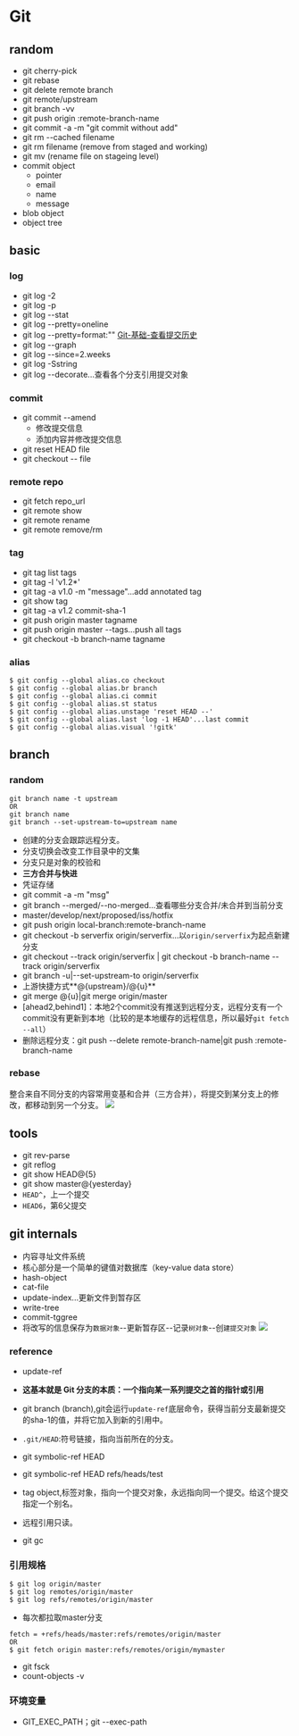 # Git
## random
- git cherry-pick
- git rebase
- git delete remote branch
- git remote/upstream
- git branch -vv
- git push origin :remote-branch-name
- git commit -a -m "git commit without add"
- git rm --cached filename
- git rm filename (remove from staged and working)
- git mv (rename file on stageing level)
- commit object
    - pointer
    - email
    - name
    - message
- blob object
- object tree

## basic
### log
- git log -2
- git log -p
- git log --stat
- git log --pretty=oneline
- git log --pretty=format:""   [Git-基础-查看提交历史](https://git-scm.com/book/zh/v2/Git-%E5%9F%BA%E7%A1%80-%E6%9F%A5%E7%9C%8B%E6%8F%90%E4%BA%A4%E5%8E%86%E5%8F%B2)
- git log --graph
- git log --since=2.weeks
- git log -Sstring
- git log --decorate...查看各个分支引用提交对象
### commit
- git commit --amend
    - 修改提交信息
    - 添加内容并修改提交信息
- git reset HEAD file
- git checkout -- file

### remote repo
- git fetch repo_url
- git remote show
- git remote rename
- git remote remove/rm

### tag
- git tag list tags
- git tag -l 'v1.2*'
- git tag -a v1.0 -m "message"...add annotated tag
- git show tag
- git tag -a v1.2 commit-sha-1
- git push origin master tagname
- git push origin master --tags...push all tags
- git checkout -b branch-name tagname

### alias
```
$ git config --global alias.co checkout
$ git config --global alias.br branch
$ git config --global alias.ci commit
$ git config --global alias.st status
$ git config --global alias.unstage 'reset HEAD --'
$ git config --global alias.last 'log -1 HEAD'...last commit
$ git config --global alias.visual '!gitk'
```

## branch
### random
```
git branch name -t upstream
OR
git branch name
git branch --set-upstream-to=upstream name
```

- 创建的分支会跟踪远程分支。
- 分支切换会改变工作目录中的文集
- 分支只是对象的校验和
- **三方合并与快进**
- 凭证存储
- git commit -a -m "msg"
- git branch --merged/--no-merged...查看哪些分支合并/未合并到当前分支
- master/develop/next/proposed/iss/hotfix
- git push origin local-branch:remote-branch-name
- git checkout -b serverfix origin/serverfix...以`origin/serverfix`为起点新建分支
- git checkout --track origin/serverfix | git checkout -b branch-name --track origin/serverfix
- git branch -u|--set-upstream-to origin/serverfix
- 上游快捷方式**@{upstream}/@{u}**
- git merge @{u}|git merge origin/master
- [ahead2,behind1]：本地2个commit没有推送到远程分支，远程分支有一个commit没有更新到本地（比较的是本地缓存的远程信息，所以最好`git fetch --all`）
- 删除远程分支：git push --delete remote-branch-name|git push :remote-branch-name

### rebase
整合来自不同分支的内容常用变基和合并（三方合并），将提交到某分支上的修改，都移动到另一个分支。
![](https://git-scm.com/book/en/v2/book/03-git-branching/images/basic-rebase-2.png)

## tools
- git rev-parse
- git reflog
- git show HEAD@{5}
- git show master@{yesterday}
- `HEAD^`，上一个提交
- `HEAD6`，第6父提交

## git internals
- 内容寻址文件系统
- 核心部分是一个简单的键值对数据库（key-value data store）
- hash-object
- cat-file
- update-index...更新文件到暂存区
- write-tree
- commit-tggree
- 将改写的信息保存为`数据对象`--更新暂存区--记录`树对象`--创`建提交对象`
![](https://git-scm.com/book/en/v2/book/10-git-internals/images/data-model-3.png)

### reference
- update-ref
- **这基本就是 Git 分支的本质：一个指向某一系列提交之首的指针或引用**
- git branch (branch),git会运行`update-ref`底层命令，获得当前分支最新提交的sha-1的值，并将它加入到新的引用中。
- `.git/HEAD`:符号链接，指向当前所在的分支。
- git symbolic-ref HEAD
- git symbolic-ref HEAD refs/heads/test

- tag object,标签对象，指向一个提交对象，永远指向同一个提交。给这个提交指定一个别名。
- 远程引用只读。

- git gc

### 引用规格
```
$ git log origin/master
$ git log remotes/origin/master
$ git log refs/remotes/origin/master
```
- 每次都拉取master分支
```
fetch = +refs/heads/master:refs/remotes/origin/master
OR
$ git fetch origin master:refs/remotes/origin/mymaster
```

- git fsck
- count-objects -v

### 环境变量
- GIT_EXEC_PATH；git --exec-path
